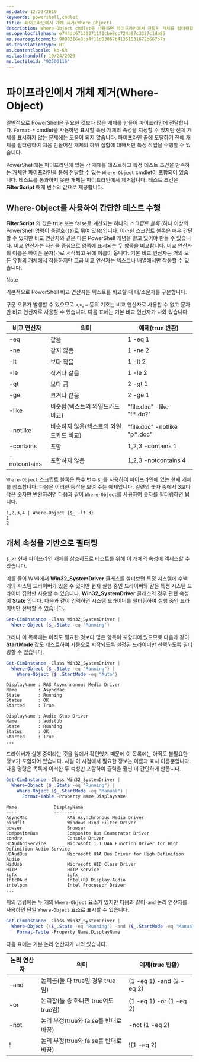 ```yaml
---
ms.date: 12/23/2019
keywords: powershell,cmdlet
title: 파이프라인에서 개체 제거(Where Object)
description: Where-Object cmdlet을 사용하면 파이프라인에서 전달된 개체를 필터링할 수 있습니다.
ms.openlocfilehash: e744dc671303711f1cbe8cc724a97c3327c1da85
ms.sourcegitcommit: 9080316e3ca4f11d83067b41351531672b667b7a
ms.translationtype: HT
ms.contentlocale: ko-KR
ms.lasthandoff: 10/24/2020
ms.locfileid: "92500116"
---
```

# <a name="removing-objects-from-the-pipeline-where-object"></a>파이프라인에서 개체 제거(Where-Object)

일반적으로 PowerShell은 필요한 것보다 많은 개체를 만들어 파이프라인에 전달합니다. `Format-*` cmdlet을 사용하면 표시할 특정 개체의 속성을 지정할 수 있지만 전체 개체를 표시하지 않는 문제에는 도움이 되지 않습니다. 파이프라인 끝에 도달하기 전에 개체를 필터링하여 처음 만들어진 개체의 하위 집합에 대해서만 특정 작업을 수행할 수 있습니다.

PowerShell에는 파이프라인에 있는 각 개체를 테스트하고 특정 테스트 조건을 만족하는 개체만 파이프라인을 통해 전달할 수 있는 `Where-Object` cmdlet이 포함되어 있습니다. 테스트를 통과하지 못한 개체는 파이프라인에서 제거됩니다. 테스트 조건은 **FilterScript** 매개 변수의 값으로 제공합니다.

## <a name="performing-simple-tests-with-where-object"></a>Where-Object를 사용하여 간단한 테스트 수행

**FilterScript** 의 값은 true 또는 false로 계산되는 하나의 *스크립트 블록* (하나 이상의 PowerShell 명령이 중괄호(`{}`)로 묶여 있음)입니다. 이러한 스크립트 블록은 매우 간단할 수 있지만 비교 연산자와 같은 다른 PowerShell 개념을 알고 있어야 만들 수 있습니다. 비교 연산자는 자신을 중심으로 양쪽에 표시되는 두 항목을 비교합니다. 비교 연산자의 이름은 하이픈 문자(`-`)로 시작되고 뒤에 이름이 옵니다. 기본 비교 연산자는 거의 모든 유형의 개체에서 작동하지만 고급 비교 연산자는 텍스트나 배열에서만 작동할 수 있습니다.

> [!NOTE]
> 기본적으로 PowerShell 비교 연산자는 텍스트를 비교할 때 대/소문자를 구분합니다.

구문 오류가 발생할 수 있으므로 `<`,`>`, `=` 등의 기호는 비교 연산자로 사용할 수 없고 문자만 비교 연산자로 사용할 수 있습니다. 다음 표에는 기본 비교 연산자가 나와 있습니다.

| 비교 연산자 |                  의미                   |    예제(true 반환)    |
| ------------------- | ------------------------------------------ | ---------------------------- |
| -eq                 | 같음                                | 1 -eq 1                      |
| -ne                 | 같지 않음                            | 1 -ne 2                      |
| -lt                 | 보다 작음                               | 1 -lt 2                      |
| -le                 | 작거나 같음                   | 1 -le 2                      |
| -gt                 | 보다 큼                            | 2 -gt 1                      |
| -ge                 | 크거나 같음                | 2 -ge 1                      |
| -like               | 비슷함(텍스트의 와일드카드 비교)     | "file.doc" -like "f*.do?"    |
| -notlike            | 비슷하지 않음(텍스트의 와일드카드 비교) | "file.doc" -notlike "p*.doc" |
| -contains           | 포함                                   | 1,2,3 -contains 1            |
| -notcontains        | 포함하지 않음                           | 1,2,3 -notcontains 4         |

`Where-Object` 스크립트 블록은 특수 변수 `$_`를 사용하여 파이프라인에 있는 현재 개체를 참조합니다. 다음은 이러한 동작을 보여 주는 예제입니다. 일련의 숫자 중에서 3보다 작은 숫자만 반환하려면 다음과 같이 `Where-Object`를 사용하여 숫자를 필터링하면 됩니다.

```
1,2,3,4 | Where-Object {$_ -lt 3}
1
2
```

## <a name="filtering-based-on-object-properties"></a>개체 속성을 기반으로 필터링

`$_`가 현재 파이프라인 개체를 참조하므로 테스트를 위해 이 개체의 속성에 액세스할 수 있습니다.

예를 들어 WMI에서 **Win32_SystemDriver** 클래스를 살펴보면 특정 시스템에 수백 개의 시스템 드라이버가 있을 수 있지만 현재 실행 중인 드라이버와 같은 특정 시스템 드라이버 집합만 사용할 수 있습니다. **Win32_SystemDriver** 클래스의 경우 관련 속성이 **State** 입니다. 다음과 같이 입력하면 시스템 드라이버를 필터링하여 실행 중인 드라이버만 선택할 수 있습니다.

```powershell
Get-CimInstance -Class Win32_SystemDriver |
  Where-Object {$_.State -eq 'Running'}
```

그러나 이 목록에는 아직도 필요한 것보다 많은 항목이 포함되어 있으므로 다음과 같이 **StartMode** 값도 테스트하여 자동으로 시작되도록 설정된 드라이버만 선택하도록 필터링할 수 있습니다.

```powershell
Get-CimInstance -Class Win32_SystemDriver |
  Where-Object {$_.State -eq "Running"} |
    Where-Object {$_.StartMode -eq "Auto"}
```

```Output
DisplayName : RAS Asynchronous Media Driver
Name        : AsyncMac
State       : Running
Status      : OK
Started     : True

DisplayName : Audio Stub Driver
Name        : audstub
State       : Running
Status      : OK
Started     : True
...
```

드라이버가 실행 중이라는 것을 앞에서 확인했기 때문에 이 목록에는 아직도 불필요한 정보가 포함되어 있습니다.
사실 이 시점에서 필요한 정보는 이름과 표시 이름뿐입니다. 다음 명령은 목록에 이러한 두 속성만 포함하여 출력을 훨씬 더 간단하게 만듭니다.

```powershell
Get-CimInstance -Class Win32_SystemDriver |
  Where-Object {$_.State -eq "Running"} |
    Where-Object {$_.StartMode -eq "Manual"} |
      Format-Table -Property Name,DisplayName
```

```Output
Name              DisplayName
----              -----------
AsyncMac               RAS Asynchronous Media Driver
bindflt                Windows Bind Filter Driver
bowser                 Browser
CompositeBus           Composite Bus Enumerator Driver
condrv                 Console Driver
HdAudAddService        Microsoft 1.1 UAA Function Driver for High Definition Audio Service
HDAudBus               Microsoft UAA Bus Driver for High Definition Audio
HidUsb                 Microsoft HID Class Driver
HTTP                   HTTP Service
igfx                   igfx
IntcDAud               Intel(R) Display Audio
intelppm               Intel Processor Driver
...
```

위의 명령에는 두 개의 `Where-Object` 요소가 있지만 다음과 같이`-and` 논리 연산자를 사용하면 단일 `Where-Object` 요소로 표시할 수 있습니다.

```powershell
Get-CimInstance -Class Win32_SystemDriver |
  Where-Object {($_.State -eq 'Running') -and ($_.StartMode -eq 'Manual')} |
    Format-Table -Property Name,DisplayName
```

다음 표에는 기본 논리 연산자가 나와 있습니다.

| 논리 연산자 |                 의미                  |  예제(true 반환)  |
| ---------------- | ---------------------------------------- | ------------------------ |
| -and             | 논리곱(둘 다 true일 경우 true임) | (1 -eq 1) -and (2 -eq 2) |
| -or              | 논리합(둘 중 하나만 true여도 true임)  | (1 -eq 1) -or (1 -eq 2)  |
| -not             | 논리 부정(true와 false를 반대로 바꿈)     | -not (1 -eq 2)           |
| \!               | 논리 부정(true와 false를 반대로 바꿈)     | \!(1 -eq 2)              |
